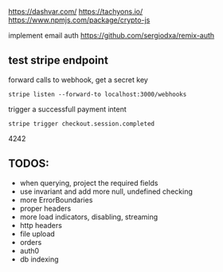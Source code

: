 https://dashvar.com/
https://tachyons.io/
https://www.npmjs.com/package/crypto-js

implement email auth 
https://github.com/sergiodxa/remix-auth

## test stripe endpoint

forward calls to webhook, get a secret key
```
stripe listen --forward-to localhost:3000/webhooks
```

trigger a successfull payment intent
```
stripe trigger checkout.session.completed
```

4242


## TODOS:
- when querying, project the required fields
- use invariant and add more null, undefined checking
- more ErrorBoundaries
- proper headers
- more load indicators, disabling, streaming
- http headers
- file upload
- orders
- auth0 
- db indexing
